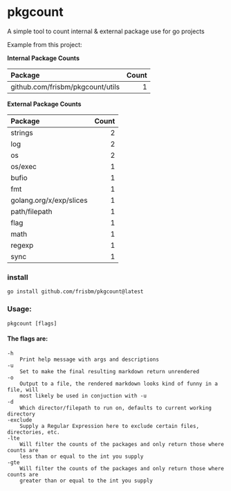 # pkgcount
A simple tool to count internal &amp; external package use for go projects


Example from this project:


**Internal Package Counts**

| Package | Count |
| :---  |  ---: |
| github.com/frisbm/pkgcount/utils | 1 |

**External Package Counts**

| Package | Count |
| :---  |  ---: |
| strings | 2 |
| log | 2 |
| os | 2 |
| os/exec | 1 |
| bufio | 1 |
| fmt | 1 |
| golang.org/x/exp/slices | 1 |
| path/filepath | 1 |
| flag | 1 |
| math | 1 |
| regexp | 1 |
| sync | 1 |


### install

    go install github.com/frisbm/pkgcount@latest


### Usage:

	pkgcount [flags]

#### The flags are:

	-h
	    Print help message with args and descriptions
	-u
	    Set to make the final resulting markdown return unrendered
	-o
		Output to a file, the rendered markdown looks kind of funny in a file, will
		most likely be used in conjuction with -u
	-d
		Which director/filepath to run on, defaults to current working directory
	-exclude
		Supply a Regular Expression here to exclude certain files, directories, etc.
	-lte
		Will filter the counts of the packages and only return those where counts are
		less than or equal to the int you supply
	-gte
		Will filter the counts of the packages and only return those where counts are
		greater than or equal to the int you supply
